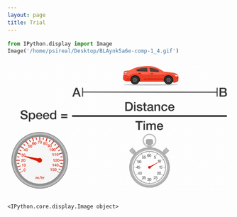 ```yaml
---
layout: page
title: Trial
---
```



```python
from IPython.display import Image
Image('/home/psireal/Desktop/BLAynk5a6e-comp-1_4.gif')
```
![alt text](https://github.com/psireal9/lanyon/blob/gh-pages/_images/pSFqt3l24y-comp-1_3.gif)



    <IPython.core.display.Image object>


